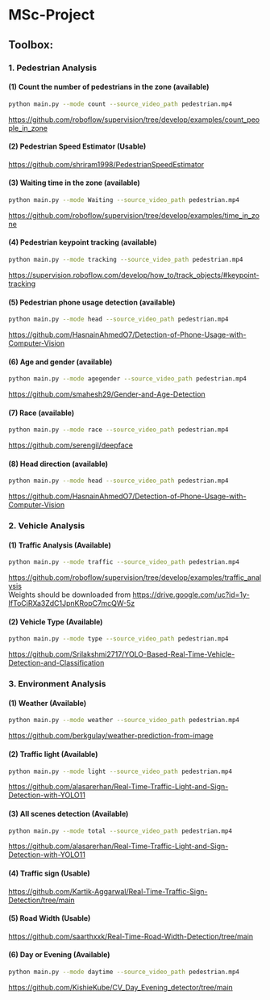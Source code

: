 # MSc-Project

## Toolbox:
### 1. Pedestrian Analysis 
#### (1) Count the number of pedestrians in the zone (available)
```bash
python main.py --mode count --source_video_path pedestrian.mp4
```
https://github.com/roboflow/supervision/tree/develop/examples/count_people_in_zone
#### (2) Pedestrian Speed Estimator (Usable)
https://github.com/shriram1998/PedestrianSpeedEstimator
#### (3) Waiting time in the zone (available)
```bash
python main.py --mode Waiting --source_video_path pedestrian.mp4
```  
https://github.com/roboflow/supervision/tree/develop/examples/time_in_zone
#### (4) Pedestrian keypoint tracking (available)
```bash
python main.py --mode tracking --source_video_path pedestrian.mp4
```    
https://supervision.roboflow.com/develop/how_to/track_objects/#keypoint-tracking
#### (5) Pedestrian phone usage detection (available)
```bash
python main.py --mode head --source_video_path pedestrian.mp4
```  
https://github.com/HasnainAhmedO7/Detection-of-Phone-Usage-with-Computer-Vision
#### (6) Age and gender (available)
```bash
python main.py --mode agegender --source_video_path pedestrian.mp4
```
https://github.com/smahesh29/Gender-and-Age-Detection  
#### (7) Race (available)
```bash
python main.py --mode race --source_video_path pedestrian.mp4
```
https://github.com/serengil/deepface
#### (8) Head direction (available)
```bash
python main.py --mode head --source_video_path pedestrian.mp4
```  
https://github.com/HasnainAhmedO7/Detection-of-Phone-Usage-with-Computer-Vision
### 2. Vehicle Analysis 
#### (1) Traffic Analysis (Available)
```bash
python main.py --mode traffic --source_video_path pedestrian.mp4
```  
https://github.com/roboflow/supervision/tree/develop/examples/traffic_analysis  
Weights should be downloaded from https://drive.google.com/uc?id=1y-IfToCjRXa3ZdC1JpnKRopC7mcQW-5z  
#### (2) Vehicle Type (Available)
```bash
python main.py --mode type --source_video_path pedestrian.mp4
```  
https://github.com/Srilakshmi2717/YOLO-Based-Real-Time-Vehicle-Detection-and-Classification
### 3. Environment Analysis 
#### (1) Weather (Available)
```bash
python main.py --mode weather --source_video_path pedestrian.mp4
```  
https://github.com/berkgulay/weather-prediction-from-image
#### (2) Traffic light (Available)
```bash
python main.py --mode light --source_video_path pedestrian.mp4
```  
https://github.com/alasarerhan/Real-Time-Traffic-Light-and-Sign-Detection-with-YOLO11
#### (3) All scenes detection (Available)
```bash
python main.py --mode total --source_video_path pedestrian.mp4
```  
https://github.com/alasarerhan/Real-Time-Traffic-Light-and-Sign-Detection-with-YOLO11
#### (4) Traffic sign (Usable)
https://github.com/Kartik-Aggarwal/Real-Time-Traffic-Sign-Detection/tree/main
#### (5) Road Width (Usable)
https://github.com/saarthxxk/Real-Time-Road-Width-Detection/tree/main
#### (6) Day or Evening (Available)
```bash
python main.py --mode daytime --source_video_path pedestrian.mp4
```
https://github.com/KishieKube/CV_Day_Evening_detector/tree/main
